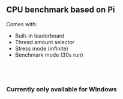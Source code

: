 ## CPU benchmark based on Pi
Comes with:
- Built-in leaderboard
- Thread amount selector
- Stress mode (infinite)
- Benchmark mode (30s run)
<br><br><br><br>


<h3>Currently only available for Windows</h3>

